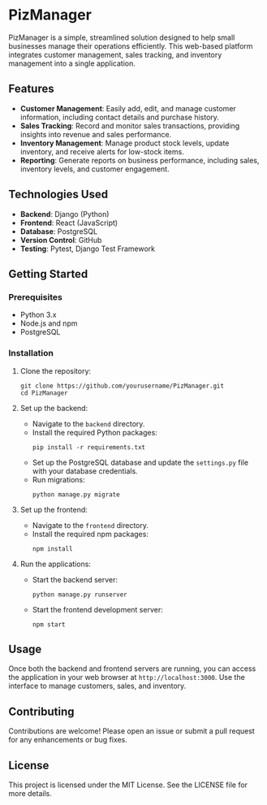 # PizManager

PizManager is a simple, streamlined solution designed to help small businesses manage their operations efficiently. This web-based platform integrates customer management, sales tracking, and inventory management into a single application.

## Features

- **Customer Management**: Easily add, edit, and manage customer information, including contact details and purchase history.
- **Sales Tracking**: Record and monitor sales transactions, providing insights into revenue and sales performance.
- **Inventory Management**: Manage product stock levels, update inventory, and receive alerts for low-stock items.
- **Reporting**: Generate reports on business performance, including sales, inventory levels, and customer engagement.

## Technologies Used

- **Backend**: Django (Python)
- **Frontend**: React (JavaScript)
- **Database**: PostgreSQL
- **Version Control**: GitHub
- **Testing**: Pytest, Django Test Framework

## Getting Started

### Prerequisites

- Python 3.x
- Node.js and npm
- PostgreSQL

### Installation

1. Clone the repository:
   ```
   git clone https://github.com/yourusername/PizManager.git
   cd PizManager
   ```

2. Set up the backend:
   - Navigate to the `backend` directory.
   - Install the required Python packages:
     ```
     pip install -r requirements.txt
     ```
   - Set up the PostgreSQL database and update the `settings.py` file with your database credentials.
   - Run migrations:
     ```
     python manage.py migrate
     ```

3. Set up the frontend:
   - Navigate to the `frontend` directory.
   - Install the required npm packages:
     ```
     npm install
     ```

4. Run the applications:
   - Start the backend server:
     ```
     python manage.py runserver
     ```
   - Start the frontend development server:
     ```
     npm start
     ```

## Usage

Once both the backend and frontend servers are running, you can access the application in your web browser at `http://localhost:3000`. Use the interface to manage customers, sales, and inventory.

## Contributing

Contributions are welcome! Please open an issue or submit a pull request for any enhancements or bug fixes.

## License

This project is licensed under the MIT License. See the LICENSE file for more details.